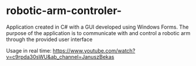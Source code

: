 # robotic-arm-controler-
Application created in C# with a GUI developed using Windows Forms. The purpose of the application is to communicate with and control a robotic arm through the provided user interface

Usage in real time:
https://www.youtube.com/watch?v=c9rpda30sWU&ab_channel=JanuszBekas

